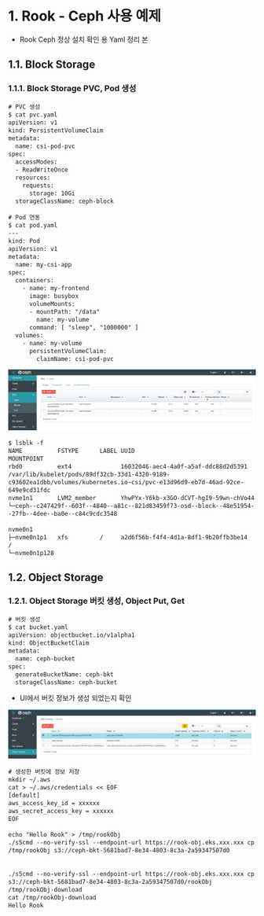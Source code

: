 # 1. Rook - Ceph 사용 예제

- Rook Ceph 정상 설치 확인 용 Yaml 정리 본


## 1.1. Block Storage

### 1.1.1. Block Storage PVC, Pod 생성

```
# PVC 생성
$ cat pvc.yaml
apiVersion: v1
kind: PersistentVolumeClaim
metadata:
  name: csi-pod-pvc
spec:
  accessModes:
  - ReadWriteOnce
  resources:
    requests:
      storage: 10Gi
  storageClassName: ceph-block

# Pod 연동
$ cat pod.yaml
---
kind: Pod
apiVersion: v1
metadata:
  name: my-csi-app
spec:
  containers:
    - name: my-frontend
      image: busybox
      volumeMounts:
      - mountPath: "/data"
        name: my-volume
      command: [ "sleep", "1000000" ]
  volumes:
    - name: my-volume
      persistentVolumeClaim:
        claimName: csi-pod-pvc
```

![rook-ceph-bucket-2][rook-ceph-bucket-2]

[rook-ceph-bucket-2]:./images/rook-ceph-bucket-2.PNG

```
$ lsblk -f
NAME          FSTYPE      LABEL UUID                                   MOUNTPOINT
rbd0          ext4              16032046-aec4-4a0f-a5af-ddc88d2d5391   /var/lib/kubelet/pods/89df32cb-33d1-4320-9189-c93602ea1dbb/volumes/kubernetes.io~csi/pvc-e13d96d9-eb7d-46ad-92ce-649e9cd31fdc
nvme1n1       LVM2_member       YhwPYx-Y6kb-x3GO-dCVT-hgI9-59wn-chVo44
└─ceph--c247429f--603f--4840--a81c--821d83459f73-osd--block--48e51954--27fb--4dee--ba0e--c84c9cdc3548

nvme0n1
├─nvme0n1p1   xfs         /     a2d6f56b-f4f4-4d1a-8df1-9b20ffb3be14   /
└─nvme0n1p128
```

## 1.2. Object Storage

### 1.2.1. Object Storage  버킷 생성, Object Put, Get

```
# 버킷 생성
$ cat bucket.yaml
apiVersion: objectbucket.io/v1alpha1
kind: ObjectBucketClaim
metadata:
  name: ceph-bucket
spec:
  generateBucketName: ceph-bkt
  storageClassName: ceph-bucket

```

- UI에서 버킷 정보가 생성 되었는지 확인

![rook-ceph-bucket-1][rook-ceph-bucket-1]

[rook-ceph-bucket-1]:./images/rook-ceph-bucket-1.PNG

```
# 생성한 버킷에 정보 저장
mkdir ~/.aws
cat > ~/.aws/credentials << EOF
[default]
aws_access_key_id = xxxxxx
aws_secret_access_key = xxxxxx
EOF

echo "Hello Rook" > /tmp/rookObj
./s5cmd --no-verify-ssl --endpoint-url https://rook-obj.eks.xxx.xxx cp /tmp/rookObj s3://ceph-bkt-5681bad7-8e34-4803-8c3a-2a59347507d0


./s5cmd --no-verify-ssl --endpoint-url https://rook-obj.eks.xxx.xxx cp s3://ceph-bkt-5681bad7-8e34-4803-8c3a-2a59347507d0/rookObj /tmp/rookObj-download
cat /tmp/rookObj-download
Hello Rook
```
